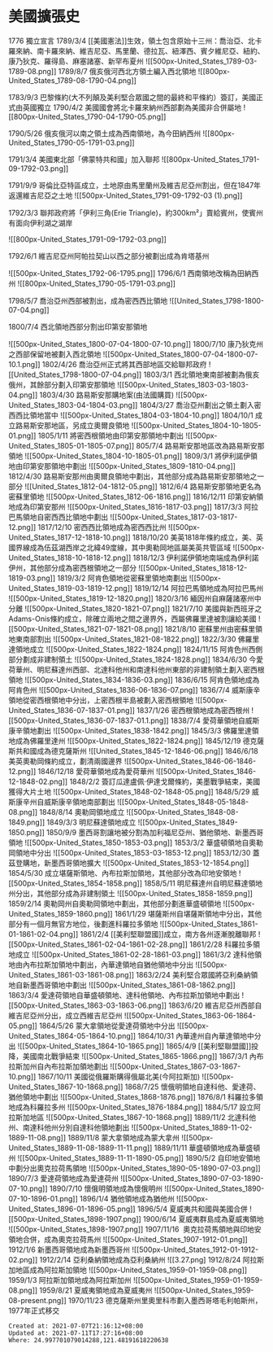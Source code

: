 # 美國擴張史

1776 獨立宣言
1789/3/4 [[美國憲法]]生效，領土包含原始十三州：喬治亞、北卡羅來納、南卡羅來納、維吉尼亞、馬里蘭、德拉瓦、紐澤西、賓夕維尼亞、紐約、康乃狄克、羅得島、麻塞諸塞、新罕布夏州
![[500px-United_States_1789-03-1789-08.png]]
1789/8/7 俄亥俄河西北方領土編入西北領地
![[800px-United_States_1789-08-1790-04.png]]

1783/9/3 巴黎條約(大不列顛及美利堅合眾國之間的最終和平條約）簽訂，美國正式由英國獨立
1790/4/2 美國國會將北卡羅來納州西部劃為美國非合併屬地
![[800px-United_States_1790-04-1790-05.png]]

1790/5/26 俄亥俄河以南之領土成為西南領地，為今田納西州
![[800px-United_States_1790-05-1791-03.png]]

1791/3/4 美國東北部「佛蒙特共和國」加入聯邦
![[800px-United_States_1791-09-1792-03.png]]

1791/9/9 哥倫比亞特區成立，土地原由馬里蘭州及維吉尼亞州割出，但在1847年返還維吉尼亞之土地
![[500px-United_States_1791-09-1792-03 (1).png]]

1792/3/3 聯邦政府將「伊利三角(Erie Triangle)，約300km²」賣給賓州，使賓州有面向伊利湖之湖岸

![[800px-United_States_1791-09-1792-03.png]]

1792/6/1 維吉尼亞州阿帕拉契山以西之部分被劃出成為肯塔基州

![[500px-United_States_1792-06-1795.png]]
1796/6/1 西南領地改稱為田納西州
![[800px-United_States_1790-05-1791-03.png]]

1798/5/7 喬治亞州西部被割出，成為密西西比領地
![[United_States_1798-1800-07-04.png]]

1800/7/4 西北領地西部分割出印第安那領地

![[500px-United_States_1800-07-04-1800-07-10.png]]
1800/7/10 康乃狄克州之西部保留地被劃入西北領地
![[500px-United_States_1800-07-04-1800-07-10.1.png]]
1802/4/26 喬治亞州正式將其西部地區交給聯邦政府
![[United_States_1798-1800-07-04.png]]
1803/3/1 西北領地東南部被劃為俄亥俄州，其餘部分劃入印第安那領地
![[500px-United_States_1803-03-1803-04.png]]
1803/4/30 路易斯安那購地案(由法國購買)
![[500px-United_States_1803-04-1804-03.png]]
1804/3/27 喬治亞州劃出之領土劃入密西西比領地當中
![[500px-United_States_1804-03-1804-10.png]]
1804/10/1 成立路易斯安那地區，另成立奧爾良領地
![[500px-United_States_1804-10-1805-01.png]]
1805/1/11 將密西根領地由印第安那領地中劃出
![[500px-United_States_1805-01-1805-07.png]]
805/7/4 路易斯安那地區改為路易斯安那領地
![[500px-United_States_1804-10-1805-01.png]]
1809/3/1 將伊利諾伊領地由印第安那領地中劃出
![[500px-United_States_1809-1810-04.png]]
1812/4/30 路易斯安那州由奧爾良領地中劃出，其他部分成為路易斯安那領地之一部分
![[United_States_1812-04-1812-05.png]]
1812/6/4 路易斯安那領地更名為密蘇里領地
![[500px-United_States_1812-06-1816.png]]
1816/12/11 印第安納領地成為印第安那州
![[500px-United_States_1816-1817-03.png]]
1817/3/3 阿拉巴馬領地自密西西比領地中劃出
![[500px-United_States_1817-03-1817-12.png]]
1817/12/10 密西西比領地成為密西西比州
![[500px-United_States_1817-12-1818-10.png]]
1818/10/20 美英1818年條約成立，美、英國界線成為伍茲湖西岸之北緯49度線，其中奧勒岡地區屬美英共管區域
![[500px-United_States_1818-10-1818-12.png]]
1818/12/3 伊利諾伊領地南端成為伊利諾伊州，其他部分成為密西根領地之一部分
![[500px-United_States_1818-12-1819-03.png]]
1819/3/2 阿肯色領地從密蘇里領地南劃出
![[500px-United_States_1819-03-1819-12.png]]
1819/12/14 阿拉巴馬領地成為阿拉巴馬州
![[500px-United_States_1819-12-1820.png]]
1820/3/16 緬因州自麻薩諸塞州中分離
![[500px-United_States_1820-1821-07.png]]
1821/7/10 美國與新西班牙之Adams-Onis條約成立，除確立兩地之間之邊界外，西屬佛羅里達被割讓給美國
![[500px-United_States_1821-07-1821-08.png]]
1821/8/10 密蘇里州由密蘇里領地東南部割出
![[500px-United_States_1821-08-1822.png]]
1822/3/30 佛羅里達領地成立
![[500px-United_States_1822-1824.png]]
1824/11/15 阿肯色州西側部分劃成非建制領土
![[500px-United_States_1824-1828.png]]
1834/6/30 今愛荷華州、明尼蘇達州西部、北達科他州和南達科他州東部的非建制領土劃入密西根領地
![[500px-United_States_1834-1836-03.png]]
1836/6/15 阿肯色領地成為阿肯色州
![[500px-United_States_1836-06-1836-07.png]]
1836/7/4 威斯康辛領地從密西根領地中分出，上密西根半島被劃入密西根領地
![[500px-United_States_1836-07-1837-01.png]]
1837/1/26 密西根領地成為密西根州
![[500px-United_States_1836-07-1837-01.1.png]]
1838/7/4 愛荷華領地自威斯康辛領地劃出
![[500px-United_States_1838-1842.png]]
1845/3/3 佛羅里達領地成為佛羅里達州
![[500px-United_States_1822-1824.png]]
1845/12/19 德克薩斯共和國成為德克薩斯州
![[United_States_1845-12-1846-06.png]]
1846/6/18 美英奧勒岡條約成立，劃清兩國邊界
![[500px-United_States_1846-06-1846-12.png]]
1846/12/18 愛荷華領地成為愛荷華州
![[500px-United_States_1846-12-1848-02.png]]
1848/2/2 簽訂瓜達盧佩·伊達戈爾條約，美墨戰爭結束，美國獲得大片土地
![[500px-United_States_1848-02-1848-05.png]]
1848/5/29 威斯康辛州自威斯康辛領地南部劃出
![[500px-United_States_1848-05-1848-08.png]]
1848/8/14 奧勒岡領地成立
![[500px-United_States_1848-08-1849.png]]
1849/3/3 明尼蘇達領地成立
![[500px-United_States_1849-1850.png]]
1850/9/9 墨西哥割讓地被分割為加利福尼亞州、猶他領地、新墨西哥領地
![[500px-United_States_1850-1853-03.png]]
1853/3/2 華盛頓領地自奧勒岡領地中分出
![[500px-United_States_1853-03-1853-12.png]]
1853/12/30 蓋茲登購地，新墨西哥領地擴大
![[500px-United_States_1853-12-1854.png]]
1854/5/30 成立堪薩斯領地、內布拉斯加領地，其他部分改為印地安領地
![[500px-United_States_1854-1858.png]]
1858/5/11 明尼蘇達州自明尼蘇達領地州分出，其他部分成為非建制領土
![[500px-United_States_1858-1859.png]]
1859/2/14 奧勒岡州自奧勒岡領地中劃出，其他部分劃進華盛頓領地
![[500px-United_States_1859-1860.png]]
1861/1/29 堪薩斯州自堪薩斯領地中分出，其他部分有一個月無官方地位，後劃進科羅拉多領地
![[500px-United_States_1861-01-1861-02-04.png]]
1861/2/4 [[美利堅聯盟國]]成立，南方各州逐漸脫離聯邦
![[500px-United_States_1861-02-04-1861-02-28.png]]
1861/2/28 科羅拉多領地成立
![[500px-United_States_1861-02-28-1861-03.png]]
1861/3/2 達科他領地由內布拉斯加領地中劃出，內華達領地自猶他領地中分出
![[500px-United_States_1861-03-1861-08.png]]
1863/2/24 美利堅合眾國將亞利桑納領地自新墨西哥領地中劃出
![[500px-United_States_1861-08-1862.png]]
1863/3/4 愛達荷領地自華盛頓領地、達科他領地、內布拉斯加領地中劃出
![[500px-United_States_1863-03-1863-06.png]]
1863/6/20 維吉尼亞州西部自維吉尼亞州分出，成立西維吉尼亞州
![[500px-United_States_1863-06-1864-05.png]]
1864/5/26 蒙大拿領地從愛達荷領地中分出
![[500px-United_States_1864-05-1864-10.png]]
1864/10/31 內華達州自內華達領地中分出
![[500px-United_States_1864-10-1865.png]]
1865/4/9 [[美利堅聯盟國]]投降，美國南北戰爭結束
![[500px-United_States_1865-1866.png]]
1867/3/1 內布拉斯加州自內布拉斯加領地劃出
![[500px-United_States_1867-03-1867-10.png]]
1867/10/11 美國從俄羅斯購得俄屬北美(今阿拉斯加)
![[500px-United_States_1867-10-1868.png]]
1868/7/25 懷俄明領地自達科他、愛達荷、猶他領地中劃出
![[500px-United_States_1868-1876.png]]
1876/8/1 科羅拉多領地成為科羅拉多州
![[500px-United_States_1876-1884.png]]
1884/5/17 設立阿拉斯加地區
![[500px-United_States_1867-10-1868.png]]
1889/11/2 北達科他州、南達科他州分別自達科他領地劃出
![[500px-United_States_1889-11-02-1889-11-08.png]]
1889/11/8 蒙大拿領地成為蒙大拿州
![[500px-United_States_1889-11-08-1889-11-11.png]]
1889/11/11 華盛頓領地成為華盛頓州
![[500px-United_States_1889-11-11-1890-05.png]]
1890/5/2 自印地安領地中劃分出奧克拉荷馬領地
![[500px-United_States_1890-05-1890-07-03.png]]
1890/7/3 愛達荷領地成為愛達荷州
![[500px-United_States_1890-07-03-1890-07-10.png]]
1890/7/10 懷俄明領地成為懷俄明州
![[500px-United_States_1890-07-10-1896-01.png]]
1896/1/4 猶他領地成為猶他州
![[500px-United_States_1896-01-1896-05.png]]
1896/5/4 夏威夷共和國與美國合併
![[500px-United_States_1898-1907.png]]
1900/6/14 夏威夷群島成為夏威夷領地
![[500px-United_States_1898-1907.png]]
1907/11/16  奧克拉荷馬領地與印地安領地合併，成為奧克拉荷馬州
![[500px-United_States_1907-1912-01.png]]
1912/1/6 新墨西哥領地成為新墨西哥州
![[500px-United_States_1912-01-1912-02.png]]
1912/2/14 亞利桑納領地成為亞利桑納州
![[3.27.png]
1912/8/24 阿拉斯加地區成為阿拉斯加領地
![[500px-United_States_1959-01-1959-08.png]]
1959/1/3 阿拉斯加領地成為阿拉斯加州
![[500px-United_States_1959-01-1959-08.png]]
1959/8/21 夏威夷領地成為夏威夷州
![[500px-United_States_1959-08-present.png]]
1970/11/23 德克薩斯州里奧里科市劃入墨西哥塔毛利帕斯州，1977年正式移交

    Created at: 2021-07-07T21:16:12+08:00
    Updated at: 2021-07-11T17:27:16+08:00
    Where: 24.997701079014288,121.48191618220638

